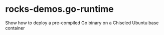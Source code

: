 # rocks-demos.go-runtime
Show how to deploy a pre-compiled Go binary on a Chiseled Ubuntu base container
